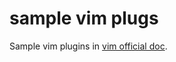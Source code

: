 # sample vim plugs

Sample vim plugins in [vim official doc](http://vim-jp.org/vimdoc-ja/usr_41.html).

